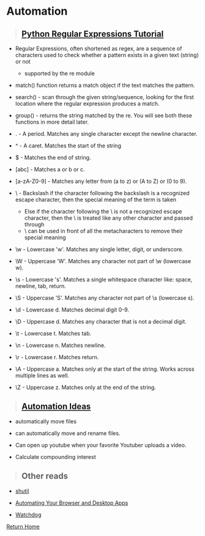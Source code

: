 # Automation

> ## [Python Regular Expressions Tutorial](https://www.datacamp.com/community/tutorials/python-regular-expression-tutorial)

* Regular Expressions, often shortened as regex, are a sequence of characters used to check whether a pattern exists in a given text (string) or not
  * supported by the re module

* match() function returns a match object if the text matches the pattern.

* search() - scan through the given string/sequence, looking for the first location where the regular expression produces a match.

* group() - returns the string matched by the re. You will see both these functions in more detail later.

* . - A period. Matches any single character except the newline character.

* ^ - A caret. Matches the start of the string

* $ - Matches the end of string.

* [abc] - Matches a or b or c.

* [a-zA-Z0-9] - Matches any letter from (a to z) or (A to Z) or (0 to 9).

* \ - Backslash if the character following the backslash is a recognized escape character, then the special meaning of the term is taken
  * Else if the character following the \ is not a recognized escape character, then the \ is treated like any other character and passed through
  * \ can be used in front of all the metacharacters to remove their special meaning

* \w - Lowercase 'w'. Matches any single letter, digit, or underscore.

* \W - Uppercase 'W'. Matches any character not part of \w (lowercase w).

* \s - Lowercase 's'. Matches a single whitespace character like: space, newline, tab, return.

* \S - Uppercase 'S'. Matches any character not part of \s (lowercase s).

* \d - Lowercase d. Matches decimal digit 0-9.

* \D - Uppercase d. Matches any character that is not a decimal digit.

* \t - Lowercase t. Matches tab.

* \n - Lowercase n. Matches newline.

* \r - Lowercase r. Matches return.

* \A - Uppercase a. Matches only at the start of the string. Works across multiple lines as well.

* \Z - Uppercase z. Matches only at the end of the string.


> ## [Automation Ideas](https://www.youtube.com/watch?v=qbW6FRbaSl0&t=69s)

* automatically move files

* can automatically move and rename files.

* Can open up youtube when your favorite Youtuber uploads a video.

* Calculate compounding interest 

> ## Other reads

* [shutil](https://pymotw.com/3/shutil/)

* [Automating Your Browser and Desktop Apps](https://www.youtube.com/watch?v=dZLyfbSQPXI)

* [Watchdog](https://pythonhosted.org/watchdog/)

[Return Home](../README.md)
